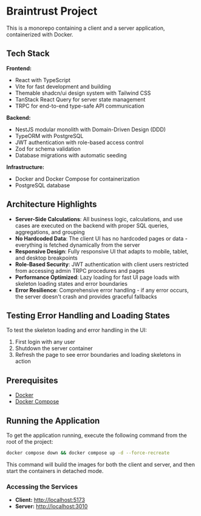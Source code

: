 # Braintrust Project

This is a monorepo containing a client and a server application, containerized with Docker.

## Tech Stack

**Frontend:**
- React with TypeScript
- Vite for fast development and building
- Themable shadcn/ui design system with Tailwind CSS
- TanStack React Query for server state management
- TRPC for end-to-end type-safe API communication

**Backend:**
- NestJS modular monolith with Domain-Driven Design (DDD)
- TypeORM with PostgreSQL
- JWT authentication with role-based access control
- Zod for schema validation
- Database migrations with automatic seeding

**Infrastructure:**
- Docker and Docker Compose for containerization
- PostgreSQL database

## Architecture Highlights

- **Server-Side Calculations**: All business logic, calculations, and use cases are executed on the backend with proper SQL queries, aggregations, and grouping
- **No Hardcoded Data**: The client UI has no hardcoded pages or data - everything is fetched dynamically from the server
- **Responsive Design**: Fully responsive UI that adapts to mobile, tablet, and desktop breakpoints
- **Role-Based Security**: JWT authentication with client users restricted from accessing admin TRPC procedures and pages
- **Performance Optimized**: Lazy loading for fast UI page loads with skeleton loading states and error boundaries
- **Error Resilience**: Comprehensive error handling - if any error occurs, the server doesn't crash and provides graceful fallbacks

## Testing Error Handling and Loading States

To test the skeleton loading and error handling in the UI:

1. First login with any user
2. Shutdown the server container
3. Refresh the page to see error boundaries and loading skeletons in action

## Prerequisites

- [Docker](https://docs.docker.com/get-docker/)
- [Docker Compose](https://docs.docker.com/compose/install/)

## Running the Application

To get the application running, execute the following command from the root of the project:

```bash
docker compose down && docker compose up -d --force-recreate
```

This command will build the images for both the client and server, and then start the containers in detached mode.

### Accessing the Services

-   **Client:** [http://localhost:5173](http://localhost:5173)
-   **Server:** [http://localhost:3010](http://localhost:3010)
